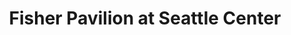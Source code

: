 ---
title: "Fisher Pavilion at Seattle Center"
cc-type: postal-address
postal-address:
  street: "305 Harrison St"
  city: "Seattle"
  state: "WA"
  postal-code: "98109"
tags:
  - Day Trip Seattle 2022
---